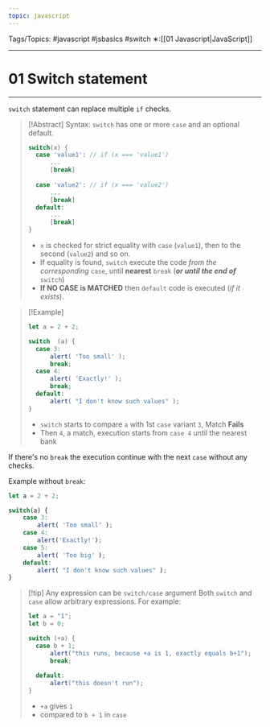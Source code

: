 ```yaml
---
topic: javascript
---
```

Tags/Topics: #javascript #jsbasics #switch
∗:[[01 Javascript|JavaScript]] 

---
# 01 Switch statement

--- 
`switch` statement can replace multiple `if` checks.

>[!Abstract] Syntax:
>`switch` has one or more `case` and an optional default.
>```javascript
>switch(x) {
>	case 'value1': // if (x === 'value1')
>		...
>		[break]
>				
>	case 'value2': // if (x === 'value2')
>		...
>		[break]
>	default:
>		...
>		[break]
>}
>```
> - `x` is checked for strict equality with `case` (`value1`), then to the second (`value2`) and so on.
> - If equality is found, `switch` execute the code _from the corresponding_ `case`, until __nearest__ `break` (___or until the end of___ `switch`)  
> - __If NO CASE is MATCHED__ then `default` code is executed (_if it exists_).

>[!Example]
>```Javascript
>let a = 2 + 2; 
>
>switch  (a) {
>	case 3:
>		alert( 'Too small' );
>		break;
>	case 4:
>		alert( 'Exactly!' );
>		break;
>	default:
>		alert( "I don't know such values" );
>}
>```
>- `switch` starts to compare `a` with 1st `case` variant `3`, Match __Fails__
>- Then `4`, a match, execution starts from `case 4` until the nearest bank

If there's no `break` the execution continue with the next `case` without any checks.

Example without `break`:
```javascript
let a = 2 + 2;

switch(a) {
	case 3:
		alert( 'Too small' );
	case 4:
		alert('Exactly!');
	case 5:
		alert( 'Too big' );
	default:
		alert( "I don't know such values" );
}
```

>[!tip] Any expression can be `switch/case` argument
>Both `switch` and `case` allow arbitrary expressions.
>For example:
>```javascript
>let a = "1";
>let b = 0;
>
>switch (+a) {
>	case b + 1;
>		alert("this runs, because +a is 1, exactly equals b+1");
>		break;
>		
>	default:
>		alert("this doesn't run");
>}
>```
>- `+a` gives `1`
>- compared to `b + 1` in `case`





